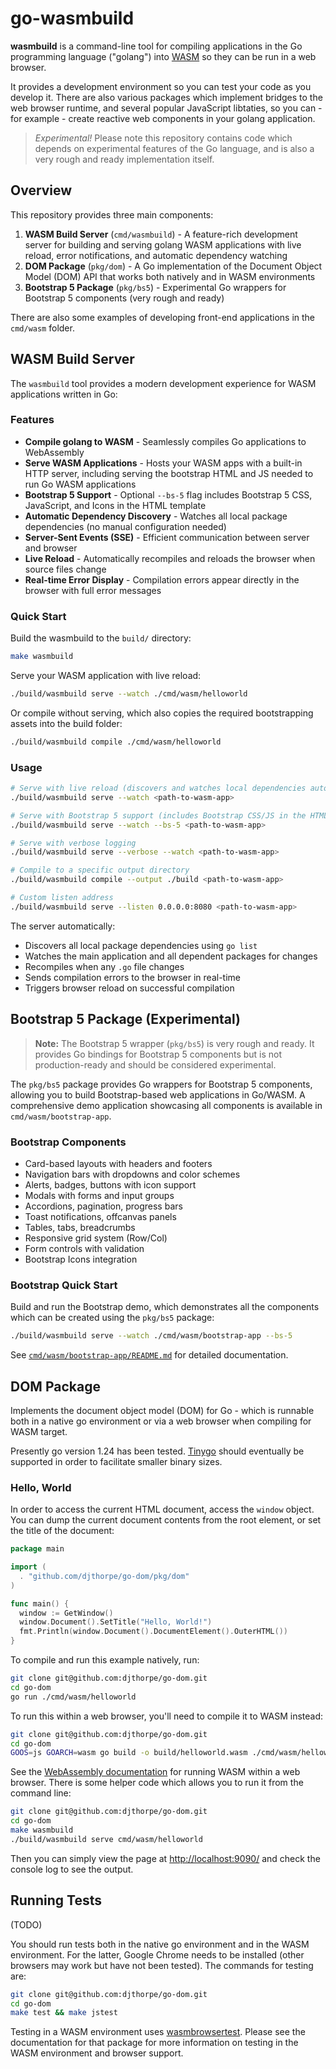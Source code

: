 # go-wasmbuild

**wasmbuild** is a command-line tool for compiling applications in the Go programming language ("golang") into 
[WASM](https://webassembly.org/) so they can be run in a web browser. 

It provides a development environment so you can test your code as you
develop it. There are also various packages which implement bridges to the web browser runtime, and several
popular JavaScript libtaties, so you can - for example - create reactive web components in your golang
application.

> *Experimental!* Please note this repository contains code which depends on experimental features of the Go language,
> and is also a very rough and ready implementation itself.

## Overview

This repository provides three main components:

1. **WASM Build Server** (`cmd/wasmbuild`) - A feature-rich development server for building and serving golang WASM
   applications with live reload, error notifications, and automatic dependency watching
2. **DOM Package** (`pkg/dom`) - A Go implementation of the Document Object Model (DOM) API that works both natively and in WASM environments
3. **Bootstrap 5 Package** (`pkg/bs5`) - Experimental Go wrappers for Bootstrap 5 components (very rough and ready)

There are also some examples of developing front-end applications in the `cmd/wasm` folder.

## WASM Build Server

The `wasmbuild` tool provides a modern development experience for WASM applications written in Go:

### Features

- **Compile golang to WASM** - Seamlessly compiles Go applications to WebAssembly
- **Serve WASM Applications** - Hosts your WASM apps with a built-in HTTP server, including serving the bootstrap HTML and JS needed to run Go WASM applications
- **Bootstrap 5 Support** - Optional `--bs-5` flag includes Bootstrap 5 CSS, JavaScript, and Icons in the HTML template
- **Automatic Dependency Discovery** - Watches all local package dependencies (no manual configuration needed)
- **Server-Sent Events (SSE)** - Efficient communication between server and browser
- **Live Reload** - Automatically recompiles and reloads the browser when source files change
- **Real-time Error Display** - Compilation errors appear directly in the browser with full error messages

### Quick Start

Build the wasmbuild to the `build/` directory:

```bash
make wasmbuild
```

Serve your WASM application with live reload:

```bash
./build/wasmbuild serve --watch ./cmd/wasm/helloworld
```

Or compile without serving, which also copies the required bootstrapping assets into the build folder:

```bash
./build/wasmbuild compile ./cmd/wasm/helloworld
```

### Usage

```bash
# Serve with live reload (discovers and watches local dependencies automatically)
./build/wasmbuild serve --watch <path-to-wasm-app>

# Serve with Bootstrap 5 support (includes Bootstrap CSS/JS in the HTML)
./build/wasmbuild serve --watch --bs-5 <path-to-wasm-app>

# Serve with verbose logging
./build/wasmbuild serve --verbose --watch <path-to-wasm-app>

# Compile to a specific output directory
./build/wasmbuild compile --output ./build <path-to-wasm-app>

# Custom listen address
./build/wasmbuild serve --listen 0.0.0.0:8080 <path-to-wasm-app>
```

The server automatically:

- Discovers all local package dependencies using `go list`
- Watches the main application and all dependent packages for changes
- Recompiles when any `.go` file changes
- Sends compilation errors to the browser in real-time
- Triggers browser reload on successful compilation

## Bootstrap 5 Package (Experimental)

> **Note:** The Bootstrap 5 wrapper (`pkg/bs5`) is very rough and ready. It provides
> Go bindings for Bootstrap 5 components but is not production-ready and should be
> considered experimental.

The `pkg/bs5` package provides Go wrappers for Bootstrap 5 components, allowing you to build
Bootstrap-based web applications in Go/WASM. A comprehensive demo application showcasing all
components is available in `cmd/wasm/bootstrap-app`.

### Bootstrap Components

- Card-based layouts with headers and footers
- Navigation bars with dropdowns and color schemes
- Alerts, badges, buttons with icon support
- Modals with forms and input groups
- Accordions, pagination, progress bars
- Toast notifications, offcanvas panels
- Tables, tabs, breadcrumbs
- Responsive grid system (Row/Col)
- Form controls with validation
- Bootstrap Icons integration

### Bootstrap Quick Start

Build and run the Bootstrap demo, which demonstrates all the components which can be created using the `pkg/bs5` package:

```bash
./build/wasmbuild serve --watch ./cmd/wasm/bootstrap-app --bs-5
```

See [`cmd/wasm/bootstrap-app/README.md`](cmd/wasm/bootstrap-app/README.md) for detailed documentation.

## DOM Package

Implements the document object model (DOM) for Go - which is
runnable both in a native go environment or via a web browser
when compiling for WASM target.

Presently go version 1.24 has been tested. [Tinygo](https://tinygo.org/) should
eventually be supported in order to facilitate smaller binary sizes.

### Hello, World

In order to access the current HTML document, access the `window` object. You
can dump the current document contents from the root element, or set the
title of the document:

```go
package main

import (
  . "github.com/djthorpe/go-dom/pkg/dom"
)

func main() {
  window := GetWindow()
  window.Document().SetTitle("Hello, World!")
  fmt.Println(window.Document().DocumentElement().OuterHTML())
}
```

To compile and run this example natively, run:

```bash
git clone git@github.com:djthorpe/go-dom.git
cd go-dom
go run ./cmd/wasm/helloworld
```

To run this within a web browser, you'll need to compile it to WASM instead:

```bash
git clone git@github.com:djthorpe/go-dom.git
cd go-dom
GOOS=js GOARCH=wasm go build -o build/helloworld.wasm ./cmd/wasm/helloworld
```

See the [WebAssembly documentation](https://go.dev/wiki/WebAssembly) for running
WASM within a web browser. There is some helper code which allows you to run it
from the command line:

```bash
git clone git@github.com:djthorpe/go-dom.git
cd go-dom
make wasmbuild
./build/wasmbuild serve cmd/wasm/helloworld
```

Then you can simply view the page at <http://localhost:9090/> and check the console log to see the output.

## Running Tests

(TODO)

You should run tests both in the native go environment and in the WASM
environment. For the latter, Google Chrome needs to be installed (other browsers
may work but have not been tested). The commands for testing are:

```bash
git clone git@github.com:djthorpe/go-dom.git
cd go-dom
make test && make jstest
```

Testing in a WASM environment uses [wasmbrowsertest](https://github.com/agnivade/wasmbrowsertest). Please see the documentation for that package for more information on testing in the WASM environment and browser support.
